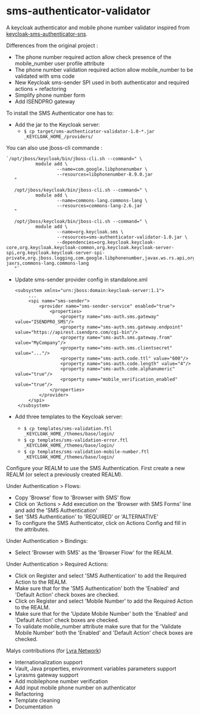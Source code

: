 # sms-authenticator-validator

A keycloak authenticator and mobile phone number validator inspired from [keycloak-sms-authenticator-sns](https://github.com/makeandship/keycloak-sms-authenticator-sns).

Differences from the original project :

* The phone number required action allow check presence of the mobile_number user profile attribute
* The phone number validation required action allow mobile_number to be validated with sms code
* New Keycloak sms-sender SPI used in both authenticator and required actions + refactoring
* Simplify phone number form
* Add ISENDPRO gateway

To install the SMS Authenticator one has to:

* Add the jar to the Keycloak server:
  * `$ cp target/sms-authenticator-validator-1.0-*.jar _KEYCLOAK_HOME_/providers/`

You can also use jboss-cli commande :

    `/opt/jboss/keycloak/bin/jboss-cli.sh --command=" \
               module add \
                       --name=com.google.libphonenumber \
                       --resources=libphonenumber-8.9.0.jar
       "
       
       /opt/jboss/keycloak/bin/jboss-cli.sh --command=" \
               module add \
                       --name=commons-lang.commons-lang \
                       --resources=commons-lang-2.6.jar
       "
       
       /opt/jboss/keycloak/bin/jboss-cli.sh --command=" \
               module add \
                       --name=org.keycloak.sms \
                       --resources=sms-authenticator-validator-1.0.jar \
                       --dependencies=org.keycloak.keycloak-core,org.keycloak.keycloak-common,org.keycloak.keycloak-server-spi,org.keycloak.keycloak-server-spi-private,org.jboss.logging,com.google.libphonenumber,javax.ws.rs.api,org.jboss.resteasy.resteasy-jaxrs,commons-lang.commons-lang
       "`

* Update sms-sender provider config in standalone.xml

   ```
   <subsystem xmlns="urn:jboss:domain:keycloak-server:1.1">
        ...
        <spi name="sms-sender">
            <provider name="sms-sender-service" enabled="true">
                <properties>
                    <property name="sms-auth.sms.gateway" value="ISENDPRO_SMS"/>
                    <property name="sms-auth.sms.gateway.endpoint" value="https://apirest.isendpro.com/cgi-bin"/>
                    <property name="sms-auth.sms.gateway.from" value="MyCompany"/>
                    <property name="sms-auth.sms.clientsecret" value="..."/>
                    <property name="sms-auth.code.ttl" value="600"/>
                    <property name="sms-auth.code.length" value="4"/>
                    <property name="sms-auth.code.alphanumeric" value="true"/>
                    <property name="mobile_verification_enabled" value="true"/>
                </properties>
            </provider>
        </spi>
    </subsystem> 
    ```

* Add three templates to the Keycloak server:
  * `$ cp templates/sms-validation.ftl _KEYCLOAK_HOME_/themes/base/login/`
  * `$ cp templates/sms-validation-error.ftl _KEYCLOAK_HOME_/themes/base/login/`
  * `$ cp templates/sms-validation-mobile-number.ftl _KEYCLOAK_HOME_/themes/base/login/`


Configure your REALM to use the SMS Authentication.
First create a new REALM (or select a previously created REALM).

Under Authentication > Flows:
* Copy 'Browse' flow to 'Browser with SMS' flow
* Click on 'Actions > Add execution on the 'Browser with SMS Forms' line and add the 'SMS Authentication'
* Set 'SMS Authentication' to 'REQUIRED' or 'ALTERNATIVE'
* To configure the SMS Authenticator, click on Actions  Config and fill in the attributes.

Under Authentication > Bindings:
* Select 'Browser with SMS' as the 'Browser Flow' for the REALM.

Under Authentication > Required Actions:
* Click on Register and select 'SMS Authentication' to add the Required Action to the REALM.
* Make sure that for the 'SMS Authentication' both the 'Enabled' and 'Default Action' check boxes are checked.
* Click on Register and select 'Mobile Number' to add the Required Action to the REALM.
* Make sure that for the 'Update Mobile Number' both the 'Enabled' and 'Default Action' check boxes are checked.
* To validate mobile_number attribute make sure that for the 'Validate Mobile Number' both the 'Enabled' and 'Default Action' check boxes are checked.

Malys contributions (for [Lyra Network](https://www.lyra-network.com/))
* Internationalization support
* Vault, Java properties, environment variables parameters support
* Lyrasms gateway support
* Add mobilephone number verification
* Add input mobile phone number on authenticator
* Refactoring
* Template cleaning
* Documentation
